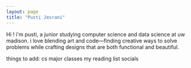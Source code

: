 ```yaml
---
layout: page 
title: "Pusti Jesrani"
---
```


Hi ! i'm pusti, a junior studying computer science and data science at uw madison. i love blending art and code—finding creative ways to solve problems while crafting designs that are both functional and beautiful. 

things to add: 
cs major classes
my reading list
socials

